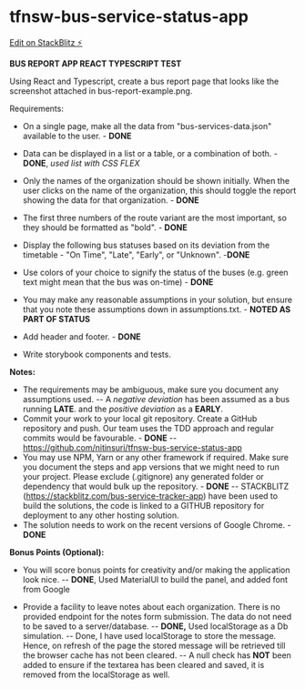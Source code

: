 
# tfnsw-bus-service-status-app

  

[Edit on StackBlitz ⚡️](https://stackblitz.com/edit/stackblitz-starters-jvlbmz)

  

**BUS REPORT APP REACT TYPESCRIPT TEST**

Using React and Typescript, create a bus report page that looks like the screenshot attached in bus-report-example.png.

Requirements:
- On a single page, make all the data from "bus-services-data.json" available to the user. - **DONE**

- Data can be displayed in a list or a table, or a combination of both. - **DONE**, *used list with CSS FLEX*

- Only the names of the organization should be shown initially. When the user clicks on the name of the organization, this should toggle the report showing the data for that organization. - **DONE**

- The first three numbers of the route variant are the most important, so they should be formatted as "bold". - **DONE**

- Display the following bus statuses based on its deviation from the timetable - "On Time", "Late", "Early", or "Unknown". -**DONE**

- Use colors of your choice to signify the status of the buses (e.g. green text might mean that the bus was on-time) - **DONE**

- You may make any reasonable assumptions in your solution, but ensure that you note these assumptions down in assumptions.txt. - **NOTED AS PART OF STATUS**

- Add header and footer. - **DONE**

- Write storybook components and tests.

**Notes:**
- The requirements may be ambiguous, make sure you document any assumptions used.
-- A *negative deviation* has been assumed as a bus running **LATE**. and the *positive deviation* as a **EARLY**.
- Commit your work to your local git repository. Create a GitHub repository and push. Our team uses the TDD approach and regular commits would be favourable. - **DONE**
-- https://github.com/nitinsuri/tfnsw-bus-service-status-app
- You may use NPM, Yarn or any other framework if required. Make sure you document the steps and app versions that we might need to run your project. Please exclude (.gitignore) any generated folder or dependency that would bulk up the repository. - **DONE**
-- STACKBLITZ (https://stackblitz.com/bus-service-tracker-app) have been used to build the solutions, the code is linked to a GITHUB repository for deployment to any other hosting solution.
- The solution needs to work on the recent versions of Google Chrome. - **DONE**

**Bonus Points (Optional):**
- You will score bonus points for creativity and/or making the application look nice.
-- **DONE**, Used MaterialUI to build the panel, and added font from Google

- Provide a facility to leave notes about each organization. There is no provided endpoint for the notes form submission. The data do not need to be saved to a server/database.
-- **DONE,** Used localStorage as a Db simulation.
-- Done, I have used localStorage to store the message. Hence, on refresh of the page the stored message will be retrieved till the browser cache has not been cleared.
-- A null check has **NOT** been added to ensure if the textarea has been cleared and saved, it is removed from the localStorage as well.